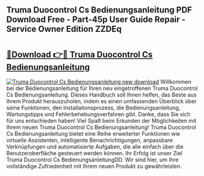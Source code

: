 ## Truma Duocontrol Cs Bedienungsanleitung PDF Download Free - Part-45p User Guide Repair - Service Owner Edition ZZDEq

# <h2><a href="http://df1ik6.blite.top/?on=Truma+Duocontrol+Cs+Bedienungsanleitung">🔗Download 👉🔴 Truma Duocontrol Cs Bedienungsanleitung</a></h2>

[![Truma Duocontrol Cs Bedienungsanleitung new download](https://i.imgur.com/lujVjoI.png)](http://df1ik6.blite.top/?on=Truma+Duocontrol+Cs+Bedienungsanleitung)
Willkommen bei der Bedienungsanleitung für Ihren neu eingetroffenen Truma Duocontrol Cs Bedienungsanleitung. Dieses Handbuch soll Ihnen helfen, das Beste aus Ihrem Produkt herauszuholen, indem es einen umfassenden Überblick über seine Funktionen, den Installationsprozess, die Bedienungsanleitung, Wartungstipps und Fehlerbehebungsverfahren gibt. Danke, dass Sie sich für uns entschieden haben! Viel Spaß beim Erkunden der Möglichkeiten mit Ihrem neuen Truma Duocontrol Cs Bedienungsanleitung! Truma Duocontrol Cs Bedienungsanleitung bietet eine Reihe erweiterter Funktionen wie virtuelle Assistenten, intelligente Benachrichtigungen, anpassbare Verknüpfungen und automatisierte Aufgaben, die alle einfach über die Benutzeroberfläche gesteuert werden können. Ihr Erfolg ist unser Ziel Truma Duocontrol Cs BedienungsanleitungDD. Wir sind hier, um Ihre vollständige Zufriedenheit mit Ihrem neuen Produkt zu gewährleisten.
